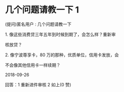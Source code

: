 # 几个问题请教一下 1

(提问)匿名用户 : 几个问题请教一下

1\. 像这些消费贷三年五年到时候到期了，会怎么样？重新审

核放贷？

2\. 像宁波尊享卡，80 万的那种，优质单位，信用卡发放，会

不会像其他信用卡一样续期？

2018-09-26

回答：1 重新进件审核 2 如上(0 赞)